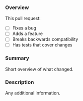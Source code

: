 ### Overview
This pull request:

- [ ] Fixes a bug
- [ ] Adds a feature
- [ ] Breaks backwards compatibility
- [ ] Has tests that cover changes

### Summary
Short overview of what changed.

### Description
Any additional information.
